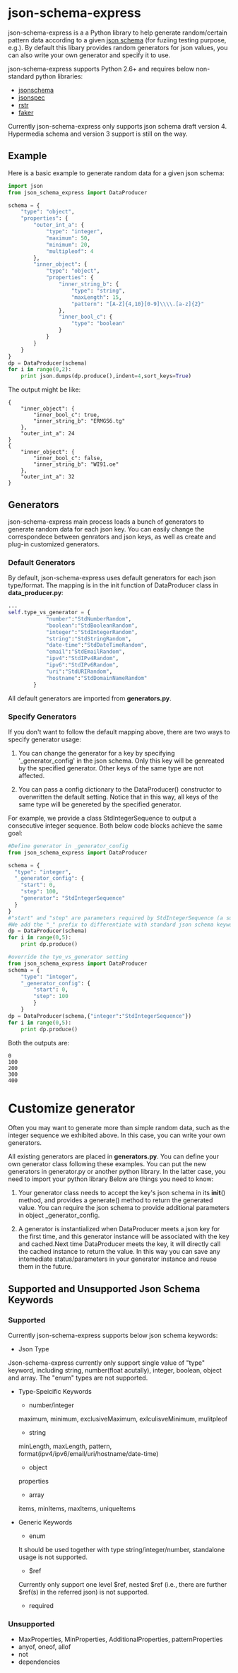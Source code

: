 # json-schema-express
json-schema-express is a a Python library to help generate random/certain pattern data according to a given [json schema](http://json-schema.org/) (for fuziing testing purpose, e.g.). By default this libary provides random generators for json values, you can also write your own generator and specify it to use.

json-schema-express supports Python 2.6+ and requires below non-standard python libraries:

- [jsonschema](https://github.com/Julian/jsonschema)
- [jsonspec](https://github.com/johnnoone/json-spec)
- [rstr](https://pypi.python.org/pypi/rstr/2.1.3)
- [faker](https://github.com/joke2k/faker)

Currently json-schema-express only supports json schema draft version 4. Hypermedia schema and version 3 support is still on the way.

## Example
Here is a basic example to generate random data for a given json schema:
```python
import json
from json_schema_express import DataProducer

schema = {
    "type": "object",
    "properties": {
        "outer_int_a": {
            "type": "integer",
            "maximum": 50,
            "minimum": 20,
            "multipleof": 4
        },
        "inner_object": {
            "type": "object",
            "properties": {
                "inner_string_b": {
                    "type": "string",
                    "maxLength": 15,
                    "pattern": "[A-Z]{4,10}[0-9]\\\\.[a-z]{2}"
                },
                "inner_bool_c": {
                    "type": "boolean"
                }
            }
        }
    }
}
dp = DataProducer(schema)
for i in range(0,2):
    print json.dumps(dp.produce(),indent=4,sort_keys=True)
```
The output might be like:
```
{
    "inner_object": {
        "inner_bool_c": true, 
        "inner_string_b": "ERMGS6.tg"
    }, 
    "outer_int_a": 24
}
{
    "inner_object": {
        "inner_bool_c": false, 
        "inner_string_b": "WI91.oe"
    }, 
    "outer_int_a": 32
}
```

## Generators
json-schema-express main process loads a bunch of generators to generate random data for each json key. You can easily change the correspondece between genrators and json keys, as well as create and plug-in customized generators.

### Default Generators
By default, json-schema-express uses default generators for each json type/format. The mapping is in the init function of DataProducer class in **data_producer.py**:
```python
...
self.type_vs_generator = {
            "number":"StdNumberRandom",
            "boolean":"StdBooleanRandom",
            "integer":"StdIntegerRandom",
            "string":"StdStringRandom",
            "date-time":"StdDateTimeRandom",
            "email":"StdEmailRandom",
            "ipv4":"StdIPv4Random",
            "ipv6":"StdIPv6Random",
            "uri":"StdURIRandom",
            "hostname":"StdDomainNameRandom"
        }
```
All default generators are imported from **generators.py**.

### Specify Generators
If you don't want to follow the default mapping above, there are two ways to specify generator usage:

1. You can change the generator for a key by specifying '_generator_config' in the json schema. Only this key will be genreated by the specified generator. Other keys of the same type are not affected.

2. You can pass a config dictionary to the DataProducer() constructor to overwritten the default setting. Notice that in this way, all keys of the same type will be genereted by the specified generator.

For example, we provide a class StdIntegerSequence to output a consecutive integer sequence. Both below code blocks achieve the same goal:

```python
#Define generator in _generator_config
from json_schema_express import DataProducer

schema = {
  "type": "integer",
  "_generator_config": {
    "start": 0,
    "step": 100,
    "generator": "StdIntegerSequence"
  }
}
#"start" and "step" are parameters required by StdIntegerSequence (a suplementary generator we provided in generator.py).
#We add the "_" prefix to differentiate with standard json schema keywords.
dp = DataProducer(schema)
for i in range(0,5):
    print dp.produce()
```

```python
#override the tye_vs_generator setting
from json_schema_express import DataProducer
schema = {
    "type": "integer",
    "_generator_config": {
        "start": 0,
        "step": 100
        }
    }
dp = DataProducer(schema,{"integer":"StdIntegerSequence"})
for i in range(0,5):
    print dp.produce()
```
Both the outputs are:
```
0
100
200
300
400
```
# Customize generator
Often you may want to generate more than simple random data, such as the integer sequence we exhibited above. In this case, you can write your own generators.

All existing generators are placed in **generators.py**. You can define your own generator class following these examples. You can put the new generators in generator.py or another python library. In the latter case, you need to import your python library  Below are things you need to know:

1. Your generator class needs to accept the key's json schema in its __init__() method, and provides a generate() method to return the generated value. You can require the json schema to provide additional parameters in object _generator_config.

2. A generator is instantialized when DataProducer meets a json key for the first time, and this generator instance will be associated with the key and cached.Next time DataProducer meets the key, it will directly call the cached instance to return the value. In this way you can save any intemediate status/parameters in your generator instance and reuse them in the future. 

## Supported and Unsupported Json Schema Keywords

### Supported
Currently json-schema-express supports below json schema keywords: 
* Json Type

Json-schema-express currently only support single value of "type" keyword, including string, number(float acutally), integer, boolean, object and array.
The "enum" types are not supported.

* Type-Speicific Keywords
    
    - number/integer
    
    maximum, minimum, exclusiveMaximum, exlculisveMinimum, mulitpleof

    - string
    
    minLength, maxLength, pattern, format(ipv4/ipv6/email/uri/hostname/date-time)

    - object
    
    properties

    - array
    
    items, minItems, maxItems, uniqueItems

* Generic Keywords
    - enum
    
    It should be used together with type string/integer/number, standalone usage is not supported.

    - $ref
    
    Currently only support one level $ref, nested $ref (i.e., there are further $ref(s) in the referred json) is not supported.

    - required
    
### Unsupported

- MaxProperties, MinProperties, AdditionalProperties, patternProperties
- anyof, oneof, allof
- not
- dependencies




